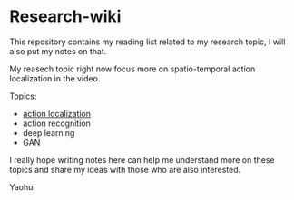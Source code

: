 # Research-wiki
This repository contains my reading list related to my research topic, I will also put my notes on that.

My reasech topic right now focus more on spatio-temporal action localization in the video.

Topics:

- [action localization](https://github.com/wyhsirius/Research-wiki.wiki.git)
- action recognition
- deep learning 
- GAN

I really hope writing notes here can help me understand more on these topics and share my ideas with those who are also interested.

Yaohui
